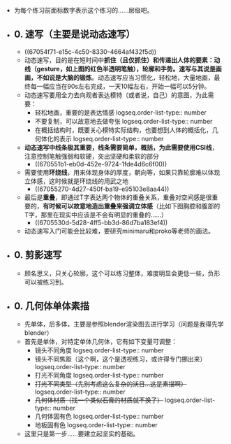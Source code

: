 - 为每个练习前面标数字表示这个练习的……层级吧。
- ## 0. 速写（主要是说动态速写）
	- ((67054f71-e15c-4c50-8330-4664af432f5d))
	- 动态速写，目的是在短时间中**抓住（且仅抓住）**和传递出人体的要素：动线（gesture，如上图的红色半透明笔触），轮廓和手势。速写与其说是画画，不如说是**大脑的锻炼**。动态速写应当习惯化，轻松地，大量地画，最终每一幅应当在90s左右完成，一天10幅左右，开始一幅可以5分钟。
	- 动态速写要用全力去向观者表达模特（或者说，自己）的意图，为此需要：
		- 轻松地画，重要的是表达情感
		  logseq.order-list-type:: number
		- 不要复制，可以故意地去做夸张
		  logseq.order-list-type:: number
		- 在概括结构时，既要关心模特实际结构，也要想到人体的概括化，几何体化的表示
		  logseq.order-list-type:: number
	- **动态速写中线条极其重要，线条需要简单，概括，为此需要使用CSI线**，注意控制笔触强弱和软硬，突出坚硬和柔软的部分
		- ((670551b1-eb0d-452e-9724-1fde4d6c6f00))
	- 需要使用**环绕线**，用来体现身体的厚度，朝向等，如果只靠轮廓难以体现立体感，这时候就是环绕线的用武之地
		- ((67055270-4d27-450f-ba19-e95103e8aa44))
	- 最后是**重叠**，即通过T字表达两个物体的重叠关系，重叠对空间感是很重要的，**有时候可以故意地造出重叠来强调立体感**（比如下图胸腔和腹部的T字，那里在现实中应该是不会有明显的重叠的……）
		- ((6705530d-5d28-4ff5-bb3d-86d7ba183ef4))
	- 动态速写入门可能会比较难，要研究minimaru和proko等老师的画法。
- ## 0. 剪影速写
	- 顾名思义，只关心轮廓，这个可以练习整体，难度明显会更低一些，负形可以被练习到。
- ## 0. 几何体单体素描
	- 先单体，后多体，主要是参照blender渲染图去进行学习（问题是我得先学blender）
	- 首先是单体，对特定单体几何体，它有如下变量可调整：
		- 镜头不同角度
		  logseq.order-list-type:: number
		- 镜头不同焦距（这个啊，这个是透视练习，或许得专门挪出来）
		  logseq.order-list-type:: number
		- 打光不同角度
		  logseq.order-list-type:: number
		- ~~打光不同类型（先别考虑这么复杂的沃日…这是素描啊）~~
		  logseq.order-list-type:: number
		- ~~几何体材质（找一个类似石膏的材质就不换了）~~
		  logseq.order-list-type:: number
		- 几何体固有色
		  logseq.order-list-type:: number
		- 地板固有色
		  logseq.order-list-type:: number
	- 这里只是第一步……要建立起坚实的基础。